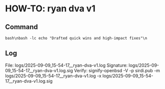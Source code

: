 # HOW-TO: ryan dva v1

## Command
`bash\nbash -lc echo "Drafted quick wins and high-impact fixes"\n`
## Log
File: logs/2025-09-09_15-54-17__ryan-dva-v1.log
Signature: logs/2025-09-09_15-54-17__ryan-dva-v1.log.sig
Verify: signify-openbsd -V -p sirdi.pub -m logs/2025-09-09_15-54-17__ryan-dva-v1.log -x logs/2025-09-09_15-54-17__ryan-dva-v1.log.sig
